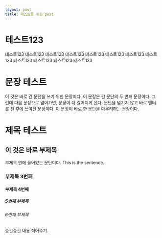```yaml
---
layout: post
title: 테스트를 위한 post
---
```


# 테스트123
테스트123 테스트123 테스트123 테스트123 테스트123 테스트123 테스트123 테스트123 테스트123 테스트123 테스트123 테스트123

# 문장 테스트
이 것은 바로 긴 문단을 쓰기 위한 문장이다. 이 문장은 긴 문단의 두 번째 문장이다. 그런데 다음 문장으로 넘어가면, 문장이 더 길어지게 된다.
문단을 넘기지 않고 바로 엔터를 친 후에 쓰여진 문장이다. 이 문장이 바로 한 문단을 마무리하는 문장이다.

# 제목 테스트
## 이 것은 바로 부제목
부제목 안에 들어있는 문단이다.
This is the sentence.
### 부제목 3번째
#### 부제목 4번째
##### 5번째 부제목
###### 6번째 부제목
중간중간 내용 섞어주기.